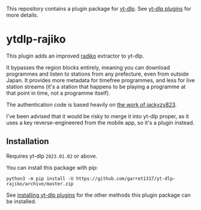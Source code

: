 This repository contains a plugin package for [yt-dlp](https://github.com/yt-dlp/yt-dlp#readme). 
See [yt-dlp plugins](https://github.com/yt-dlp/yt-dlp#plugins) for more details.

# ytdlp-rajiko

This plugin adds an improved [radiko](https://radiko.jp) extractor to yt-dlp.

It bypasses the region blocks entirely, meaning you can download programmes and listen to stations from any prefecture, even from outside Japan.
It provides more metadata for timefree programmes, and less for live station streams (it's a station that happens to be playing a programme at that point in time, not a programme itself).

The authentication code is based heavily on [the work of jackyzy823](https://github.com/jackyzy823/rajiko/).

I've been advised that it would be risky to merge it into yt-dlp proper, as it uses a key reverse-engineered from the mobile app, so it's a plugin instead.

## Installation

Requires yt-dlp `2023.01.02` or above.

You can install this package with pip:
```
python3 -m pip install -U https://github.com/garret1317/yt-dlp-rajiko/archive/master.zip
```

See [installing yt-dlp plugins](https://github.com/yt-dlp/yt-dlp#installing-plugins) for the other methods this plugin package can be installed.

